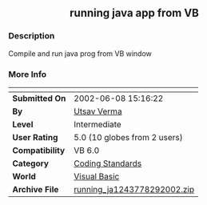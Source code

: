 ﻿<div align="center">

## running java app from VB


</div>

### Description

Compile and run java prog from VB window
 
### More Info
 


<span>             |<span>
---                |---
**Submitted On**   |2002-06-08 15:16:22
**By**             |[Utsav Verma](https://github.com/Planet-Source-Code/PSCIndex/blob/master/ByAuthor/utsav-verma.md)
**Level**          |Intermediate
**User Rating**    |5.0 (10 globes from 2 users)
**Compatibility**  |VB 6\.0
**Category**       |[Coding Standards](https://github.com/Planet-Source-Code/PSCIndex/blob/master/ByCategory/coding-standards__1-43.md)
**World**          |[Visual Basic](https://github.com/Planet-Source-Code/PSCIndex/blob/master/ByWorld/visual-basic.md)
**Archive File**   |[running\_ja1243778292002\.zip](https://github.com/Planet-Source-Code/utsav-verma-running-java-app-from-vb__1-38478/archive/master.zip)








